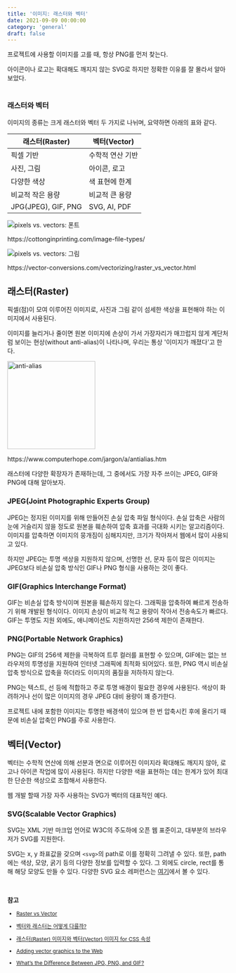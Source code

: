 ```yaml
---
title: '이미지: 래스터와 벡터'
date: 2021-09-09 00:00:00
category: 'general'
draft: false
---
```


프로젝트에 사용할 이미지를 고를 때, 항상 PNG를 먼저 찾는다.

아이콘이나 로고는 확대해도 깨지지 않는 SVG로 하지만 정확한 이유를 잘 몰라서 알아보았다.

<div style="margin-bottom: 40px"></div>

### 래스터와 벡터

이미지의 종류는 크게 래스터와 벡터 두 가지로 나뉘며, 요약하면 아래의 표와 같다.

| 래스터(Raster)      | 벡터(Vector)     |
| ------------------- | ---------------- |
| 픽셀 기반           | 수학적 연산 기반 |
| 사진, 그림          | 아이콘, 로고     |
| 다양한 색상         | 색 표현에 한계   |
| 비교적 작은 용량    | 비교적 큰 용량   |
| JPG(JPEG), GIF, PNG | SVG, AI, PDF     |

<div class="img-refer">
  <img src="https://intransitstudios.com/wp-content/uploads/2019/05/bitmap-vs-vector.jpg" alt="pixels vs. vectors: 폰트">
  <p>https://cottonginprinting.com/image-file-types/</p>
</div>

<div class="img-refer">
  <img src="https://vector-conversions.com/images/vector-vs-raster-jawlensky.jpg" alt="pixels vs. vectors: 그림">
  <p>https://vector-conversions.com/vectorizing/raster_vs_vector.html</p>
</div>

## 래스터(Raster)

픽셀(점)이 모여 이루어진 이미지로, 사진과 그림 같이 섬세한 색상을 표현해야 하는 이미지에서 사용된다.

이미지를 늘리거나 줄이면 원본 이미지에 손상이 가서 가장자리가 매끄럽지 않게 계단처럼 보이는 현상(without anti-alias)이 나타나며, 우리는 통상 '이미지가 깨졌다'고 한다.

<div class="img-refer">
  <img src="https://www.computerhope.com/jargon/a/anti-alias.jpg" alt="anti-alias" style="width: 200px">
  <p>https://www.computerhope.com/jargon/a/antialias.htm</p>
</div>

래스터에 다양한 확장자가 존재하는데, 그 중에서도 가장 자주 쓰이는 JPEG, GIF와 PNG에 대해 알아보자.

### JPEG(Joint Photographic Experts Group)

JPEG는 정지된 이미지를 위해 만들어진 손실 압축 파일 형식이다. 손실 압축은 사람의 눈에 거슬리지 않을 정도로 원본을 훼손하여 압축 효과를 극대화 시키는 알고리즘이다. 이미지를 압축하면 이미지의 뭉개짐이 심해지지만, 크기가 작아져서 웹에서 많이 사용되고 있다.

하지만 JPEG는 투명 색상을 지원하지 않으며, 선명한 선, 문자 등이 많은 이미지는 JPEG보다 비손실 압축 방식인 GIF나 PNG 형식을 사용하는 것이 좋다.

### GIF(Graphics Interchange Format)

GIF는 비손실 압축 방식이며 원본을 훼손하지 않는다. 그래픽을 압축하여 빠르게 전송하기 위해 개발된 형식이다. 이미지 손상이 비교적 적고 용량이 작아서 전송속도가 빠르다. GIF는 투명도 지원 외에도, 애니메이션도 지원하지만 256색 제한이 존재한다.

### PNG(Portable Network Graphics)

PNG는 GIF의 256색 제한을 극복하여 트루 컬러를 표현할 수 있으며, GIF에는 없는 브라우저의 투명성을 지원하여 인터넷 그래픽에 최적화 되어있다. 또한, PNG 역시 비손실 압축 방식으로 압축을 하더라도 이미지의 품질을 저하하지 않는다.

PNG는 텍스트, 선 등에 적합하고 주로 투명 배경이 필요한 경우에 사용된다. 색상이 화려하거나 선이 많은 이미지의 경우 JPEG 대비 용량이 꽤 증가한다.

프로젝트 내에 포함한 이미지는 투명한 배경색이 있으며 한 번 압축시킨 후에 올리기 때문에 비손실 압축인 PNG를 주로 사용한다.

## 벡터(Vector)

벡터는 수학적 연산에 의해 선분과 면으로 이루어진 이미지라 확대해도 깨지지 않아, 로고나 아이콘 작업에 많이 사용된다. 하지만 다양한 색을 표현하는 데는 한계가 있어 최대한 단순한 색상으로 조합해서 사용한다.

웹 개발 할때 가장 자주 사용하는 SVG가 벡터의 대표적인 예다.

### SVG(Scalable Vector Graphics)

SVG는 XML 기반 마크업 언어로 W3C의 주도하에 오픈 웹 표준이고, 대부분의 브라우저가 SVG를 지원한다.

SVG는 x, y 좌표값을 갖으며 `<svg>`의 path로 이를 정확히 그려낼 수 있다. 또한, path에는 색상, 모양, 굵기 등의 다양한 정보를 입력할 수 있다. 그 외에도 circle, rect를 통해 해당 모양도 만들 수 있다. 다양한 SVG 요소 레퍼런스는 <a href="https://developer.mozilla.org/ko/docs/Web/SVG/Element" target="_blank">여기</a>에서 볼 수 있다.

<br />

**참고**

<div style="font-size: 12px;">

- <a href="https://vector-conversions.com/vectorizing/raster_vs_vector.html" target="_blank">Raster vs Vector</a>

- <a href="https://parkdauer.tistory.com/23" target="_blank">벡터와 래스터는 어떻게 다를까?</a>

- <a href="https://shlee1353.github.io/2019/09/26/css-raster-vector/" target="_blank">래스터(Raster) 이미지와 벡터(Vector) 이미지 for CSS 속성</a>

- <a href="https://developer.mozilla.org/en-US/docs/Learn/HTML/Multimedia_and_embedding/Adding_vector_graphics_to_the_Web" target="_blank">Adding vector graphics to the Web</a>

- <a href="https://www.howtogeek.com/howto/30941/whats-the-difference-between-jpg-png-and-gif/" target="_blank">What’s the Difference Between JPG, PNG, and GIF?</a>

</div>
